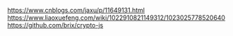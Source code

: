 https://www.cnblogs.com/jaxu/p/11649131.html
https://www.liaoxuefeng.com/wiki/1022910821149312/1023025778520640
https://github.com/brix/crypto-js